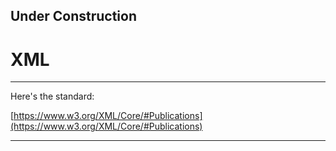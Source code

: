 
## Under Construction

# XML

---

Here's the standard:

[https://www.w3.org/XML/Core/#Publications](https://www.w3.org/XML/Core/#Publications)

---

